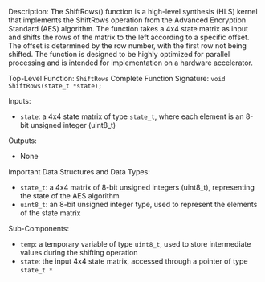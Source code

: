 Description:
The ShiftRows() function is a high-level synthesis (HLS) kernel that implements the ShiftRows operation from the Advanced Encryption Standard (AES) algorithm. The function takes a 4x4 state matrix as input and shifts the rows of the matrix to the left according to a specific offset. The offset is determined by the row number, with the first row not being shifted. The function is designed to be highly optimized for parallel processing and is intended for implementation on a hardware accelerator.

Top-Level Function: `ShiftRows`
Complete Function Signature: `void ShiftRows(state_t *state);`

Inputs:
- `state`: a 4x4 state matrix of type `state_t`, where each element is an 8-bit unsigned integer (uint8_t)

Outputs:
- None

Important Data Structures and Data Types:
- `state_t`: a 4x4 matrix of 8-bit unsigned integers (uint8_t), representing the state of the AES algorithm
- `uint8_t`: an 8-bit unsigned integer type, used to represent the elements of the state matrix

Sub-Components:
- `temp`: a temporary variable of type `uint8_t`, used to store intermediate values during the shifting operation
- `state`: the input 4x4 state matrix, accessed through a pointer of type `state_t *`